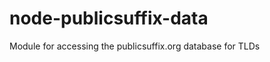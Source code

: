 node-publicsuffix-data
======================

Module for accessing the publicsuffix.org database for TLDs
